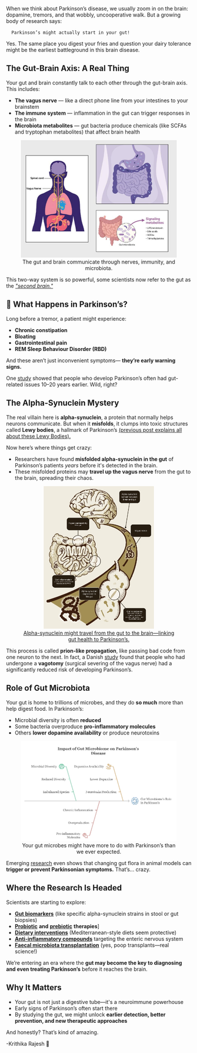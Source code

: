 When we think about Parkinson’s disease, we usually zoom in on the brain: dopamine, tremors, and that wobbly, uncooperative walk. But a growing body of research says:

      Parkinson’s might actually start in your gut! 
      
Yes. The same place you digest your fries and question your dairy tolerance might be the earliest battleground in this brain disease.

## The Gut-Brain Axis: A Real Thing
Your gut and brain constantly talk to each other through the gut-brain axis. This includes:

* **The vagus nerve** — like a direct phone line from your intestines to your brainstem
* **The immune system** — inflammation in the gut can trigger responses in the brain
* **Microbiota metabolites** — gut bacteria produce chemicals (like SCFAs and tryptophan metabolites) that affect brain health

<Figure style="text-align: center;">
<img src="../assets/Uno.jpg" alt="Me" width="500" />
<figcaption> The gut and brain communicate through nerves, immunity, and microbiota. </figcaption>
</figure>

This two-way system is so powerful, some scientists now refer to the gut as the [*"second brain."*](https://pmc.ncbi.nlm.nih.gov/articles/PMC4798912/)

## 🔬 What Happens in Parkinson’s?
Long before a tremor, a patient might experience:

* **Chronic constipation**
* **Bloating**
* **Gastrointestinal pain**
* **REM Sleep Behaviour Disorder (RBD)**
  
And these aren’t just inconvenient symptoms— **they’re early warning signs.**

One [study](https://www.nature.com/articles/s41531-025-00894-4) showed that people who develop Parkinson’s often had gut-related issues 10–20 years earlier. Wild, right?

## The Alpha-Synuclein Mystery
The real villain here is **alpha-synuclein**, a protein that normally helps neurons communicate. But when it **misfolds**, it clumps into toxic structures called **Lewy bodies**, a hallmark of Parkinson’s [(previous post explains all about these Lewy Bodies).](https://krithikarajesh.github.io/BenchToBrain.github.io/posts/view.html?post=next.md)

Now here’s where things get crazy:

* Researchers have found **misfolded alpha-synuclein in the gut** of Parkinson’s patients *years* before it's detected in the brain.
* These misfolded proteins may **travel up the vagus nerve** from the gut to the brain, spreading their chaos.

 <Figure style="text-align: center;">
<img src="../assets/Dos.jpg" alt="Me" width="300" />
<figcaption>
<a href="https://neurotorium.org/the-microbiome-gut-brain-axis-in-parkinsons-disease/" target="_blank">
    Alpha-synuclein might travel from the gut to the brain—linking gut health to Parkinson’s.
    </a>
</figcaption>
</figure>

This process is called **prion-like propagation**, like passing bad code from one neuron to the next.
In fact, a Danish [study](https://pmc.ncbi.nlm.nih.gov/articles/PMC5501039/#:~:text=The%20risk%20of%20developing%20PD,rather%20than%20via%20the%20bloodstream.) found that people who had undergone a **vagotomy** (surgical severing of the vagus nerve) had a significantly reduced risk of developing Parkinson’s.

## Role of Gut Microbiota
Your gut is home to trillions of microbes, and they do **so much** more than help digest food. In Parkinson’s:

* Microbial diversity is often **reduced**
* Some bacteria overproduce **pro-inflammatory molecules**
* Others **lower dopamine availability** or produce neurotoxins

<Figure style="text-align: center;">
<img src="../assets/Tres.jpg" alt="Me" width="500" />
<figcaption> Your gut microbes might have more to do with Parkinson’s than we ever expected. </figcaption>
</figure>

Emerging [research](https://www.sciencedirect.com/science/article/abs/pii/S0306452225007651) even shows that changing gut flora in animal models can **trigger or prevent Parkinsonian symptoms.** That’s... crazy.

## Where the Research Is Headed
Scientists are starting to explore:

* [**Gut biomarkers**](https://pmc.ncbi.nlm.nih.gov/articles/PMC11513973/) (like specific alpha-synuclein strains in stool or gut biopsies)
* [**Probiotic**](https://www.sciencedirect.com/science/article/pii/S0965229924000335) **and** [**prebiotic**](https://www.nature.com/articles/s41531-025-00885-5) **therapies**]
* [**Dietary interventions**](https://pmc.ncbi.nlm.nih.gov/articles/PMC10836553/) (Mediterranean-style diets seem protective)
* [**Anti-inflammatory compounds**](https://www.sciencedirect.com/science/article/pii/S1568163722000605) targeting the enteric nervous system
* [**Faecal microbiota transplantation**](https://pmc.ncbi.nlm.nih.gov/articles/PMC10019775/) (yes, poop transplants—real science!)
  
We’re entering an era where the **gut may become the key to diagnosing and even treating Parkinson’s** before it reaches the brain.

## Why It Matters
* Your gut is not just a digestive tube—it's a neuroimmune powerhouse
* Early signs of Parkinson’s often start there
* By studying the gut, we might unlock **earlier detection, better prevention, and new therapeutic approaches**
  
And honestly? That’s kind of amazing.

-Krithika Rajesh 🧠
